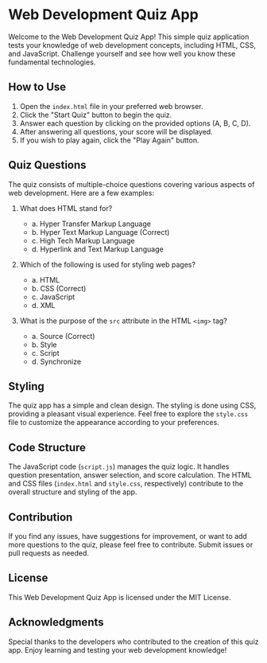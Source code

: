 # Web Development Quiz App

Welcome to the Web Development Quiz App! This simple quiz application tests your knowledge of web development concepts, including HTML, CSS, and JavaScript. Challenge yourself and see how well you know these fundamental technologies.

## How to Use

1. Open the `index.html` file in your preferred web browser.
2. Click the "Start Quiz" button to begin the quiz.
3. Answer each question by clicking on the provided options (A, B, C, D).
4. After answering all questions, your score will be displayed.
5. If you wish to play again, click the "Play Again" button.

## Quiz Questions

The quiz consists of multiple-choice questions covering various aspects of web development. Here are a few examples:

1. What does HTML stand for?

   - a. Hyper Transfer Markup Language
   - b. Hyper Text Markup Language (Correct)
   - c. High Tech Markup Language
   - d. Hyperlink and Text Markup Language

2. Which of the following is used for styling web pages?

   - a. HTML
   - b. CSS (Correct)
   - c. JavaScript
   - d. XML

3. What is the purpose of the `src` attribute in the HTML `<img>` tag?
   - a. Source (Correct)
   - b. Style
   - c. Script
   - d. Synchronize

## Styling

The quiz app has a simple and clean design. The styling is done using CSS, providing a pleasant visual experience. Feel free to explore the `style.css` file to customize the appearance according to your preferences.

## Code Structure

The JavaScript code (`script.js`) manages the quiz logic. It handles question presentation, answer selection, and score calculation. The HTML and CSS files (`index.html` and `style.css`, respectively) contribute to the overall structure and styling of the app.

## Contribution

If you find any issues, have suggestions for improvement, or want to add more questions to the quiz, please feel free to contribute. Submit issues or pull requests as needed.

## License

This Web Development Quiz App is licensed under the MIT License.

## Acknowledgments

Special thanks to the developers who contributed to the creation of this quiz app. Enjoy learning and testing your web development knowledge!
